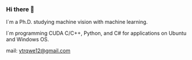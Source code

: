 ### Hi there 👋

I`m a Ph.D. studying machine vision with machine learning.

I`m programming CUDA C/C++, Python, and C# for applications on Ubuntu and Windows OS.

mail: ytrqwe12@gmail.com

